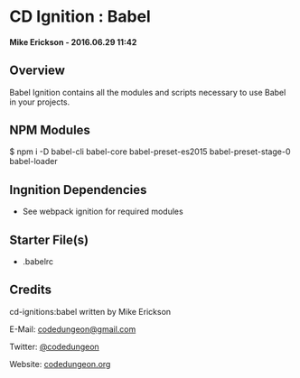 # CD Ignition : Babel
#### Mike Erickson - 2016.06.29 11:42


## Overview

Babel Ignition contains all the modules and scripts necessary to use Babel in your projects.

## NPM Modules

$ npm i -D babel-cli babel-core babel-preset-es2015 babel-preset-stage-0 babel-loader

## Ingnition Dependencies

- See webpack ignition for required modules

## Starter File(s)

- .babelrc

## Credits

cd-ignitions:babel written by Mike Erickson

E-Mail: [codedungeon@gmail.com](mailto:codedungeon@gmail.com)

Twitter: [@codedungeon](http://twitter.com/codedungeon)

Website: [codedungeon.org](http://codedungeon.org)
